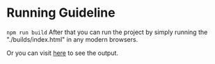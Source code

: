 # Running Guideline
`npm run build`
After that you can run the project by simply running the "./builds/index.html" in any modern browsers.

Or you can visit [here](https://drrrscripts.netlify.app/xmas-tree/) to see the output.
